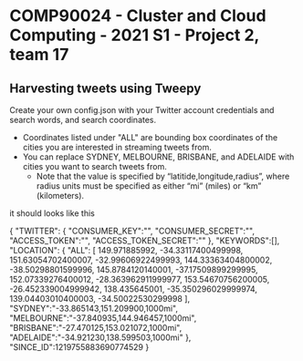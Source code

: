 # COMP90024 - Cluster and Cloud Computing - 2021 S1 - Project 2, team 17

## Harvesting tweets using Tweepy
Create your own config.json with your Twitter account credentials and search words, and search coordinates.
 - Coordinates listed under "ALL" are bounding box coordinates of the cities you are interested in streaming tweets from.
 - You can replace SYDNEY, MELBOURNE, BRISBANE, and ADELAIDE with cities you want to search tweets from.
    - Note that the value is specified by “latitide,longitude,radius”, where radius units must be specified as either “mi” (miles) or “km” (kilometers).

it should looks like this

{
    "TWITTER":
    {
        "CONSUMER_KEY":"",
        "CONSUMER_SECRET":"",
        "ACCESS_TOKEN":"",
        "ACCESS_TOKEN_SECRET":""
    },
    "KEYWORDS":[],
    "LOCATION":
    {
        "ALL":
        [
            149.971885992, -34.33117400499998, 151.63054702400007, -32.99606922499993,
            144.33363404800002, -38.50298801599996, 145.8784120140001, -37.17509899299995,
            152.07339276400012, -28.363962911999977, 153.54670756200005, -26.452339004999942,
            138.435645001, -35.350296029999974, 139.04403010400003, -34.50022530299998
        ],
        "SYDNEY":"-33.865143,151.209900,1000mi",
        "MELBOURNE":"-37.840935,144.946457,1000mi",
        "BRISBANE":"-27.470125,153.021072,1000mi",
        "ADELAIDE":"-34.921230,138.599503,1000mi"
    },
    "SINCE_ID":1219755883690774529
}